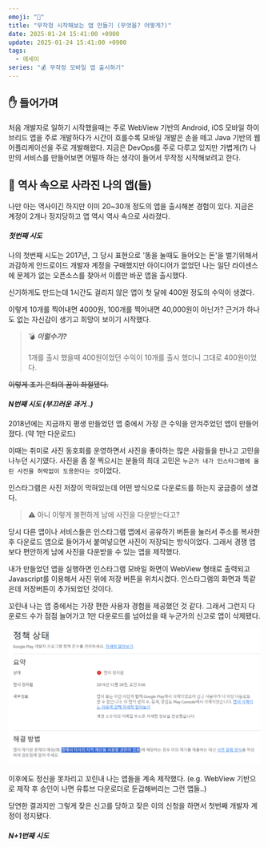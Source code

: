 ```yaml
---
emoji: "🦴"
title: "무작정 시작해보는 앱 만들기 (무엇을? 어떻게?)"
date: 2025-01-24 15:41:00 +0900
update: 2025-01-24 15:41:00 +0900
tags:
  - 에세이
series: "💰 무작정 모바일 앱 출시하기"
---
```


## ✋ 들어가며

처음 개발자로 일하기 시작했을때는 주로 WebView 기반의 Android, iOS 모바일 하이브리드 앱을 주로 개발하다가 시간이 흐를수록 모바일 개발은 손을 떼고 Java 기반의 웹어플리케이션을 주로 개발해왔다.
지금은 DevOps를 주로 다루고 있지만 가볍게(?) 나만의 서비스를 만들어보면 어떨까 하는 생각이 들어서 무작정 시작해보려고 한다. 

## 🫗 역사 속으로 사라진 나의 앱(들)

나만 아는 역사이긴 하지만 이미 20~30개 정도의 앱을 출시해본 경험이 있다. 지금은 계정이 2개나 정지당하고 앱 역시 역사 속으로 사라졌다. 

#### ***첫번째 시도***

나의 첫번째 시도는 2017년, 그 당시 표현으로 '똥을 눌때도 들어오는 돈'을 벌기위해서
과감하게 안드로이드 개발자 계정을 구매했지만 아이디어가 없었던 나는 일단 라이센스에 문제가 없는 오픈소스를 찾아서 이름만 바꾼 앱을 출시했다.

신기하게도 만드는데 1시간도 걸리지 않은 앱이 첫 달에 400원 정도의 수익이 생겼다. 

이렇게 10개를 찍어내면 4000원, 100개를 찍어내면 40,000원이 아닌가? 
근거가 하나도 없는 자신감이 생기고 희망이 보이기 시작했다. 

> 💣 ***이럴수가?***
> <br/><br/>
> 1개를 출시 했을때 400원이었던 수익이 10개를 출시 했더니 그대로 400원이었다.

~~이렇게 조기 은퇴의 꿈이 좌절됐다.~~

#### ***N번째 시도 (부끄러운 과거..)***

2018년에는 지금까지 평생 만들었던 앱 중에서 가장 큰 수익을 안겨주었던 앱이 만들어졌다. (약 1만 다운로드)

이때는 취미로 사진 동호회를 운영하면서 사진을 좋아하는 많은 사람들을 만나고 고민을 나누던 시기였다.
사진을 좀 잘 찍으시는 분들의 최대 고민은 `누군가 내가 인스타그램에 올린 사진을 허락없이 도용한다는 것`이었다.

인스타그램은 사진 저장이 막혀있는데 어떤 방식으로 다운로드를 하는지 궁금증이 생겼다.

> ⚠️ 아니 이렇게 불편하게 남에 사진을 다운받는다고?

당시 다른 앱이나 서비스들은 인스타그램 앱에서 공유하기 버튼을 눌러서 주소를 복사한 후 다운로드 앱으로 들어가서 붙여넣으면 사진이 저장되는 방식이었다.
그래서 경쟁 앱보다 편안하게 남에 사진을 다운받을 수 있는 앱을 제작했다.

내가 만들었던 앱을 실행하면 인스타그램 모바일 화면이 WebView 형태로 출력되고 Javascript를 이용해서 사진 위에 저장 버튼을 위치시켰다.
인스타그램의 화면과 똑같은데 저장버튼이 추가되었던 것이다. 

꼬린내 나는 앱 중에서는 가장 편한 사용자 경험을 제공했던 것 같다.
그래서 그런지 다운로드 수가 점점 늘어가고 1만 다운로드를 넘어섰을 때 누군가의 신고로 앱이 삭제됐다.

![](images/20250124_171458.png)

이후에도 정신을 못차리고 꼬린내 나는 앱들을 계속 제작했다. (e.g. WebView 기반으로 제작 후 승인이 나면 유튜브 다운로더로 둔갑해버리는 그런 앱들..)

당연한 결과지만 그렇게 잦은 신고를 당하고 잦은 이의 신청을 하면서 첫번째 개발자 계정이 정지됐다.

#### ***N+1번째 시도***

